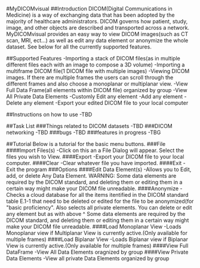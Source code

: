 #MyDICOMvisual
##Introduction
DICOM(Digital Communications in Medicine) is a way of exchanging data that has been adopted by the majority of healthcare administrators. DICOM governs how patient, study, image, and other objects are described and transported across a network. MyDICOMvisual provides an easy way to view DICOM images(such as CT scan, MRI, ect...) as well as edit any data element or anonymize the whole dataset. See below for all the currently supported features.

##Supported Features
-Importing a stack of DICOM files(as in multiple different files each with an image to compose a 3D volume) 
-Importing a multiframe DICOM file(1 DICOM file with multiple images)
-Viewing DICOM images. If there are multiple frames the users can scroll through the different frames and also choose a monoplanar or multiplanar view.
-View Full Data Frame(all elements within DICOM file) organized by group
-View All Private Data Elements
-Customly Edit any element
-Add any element
-Delete any element
-Export your edited DICOM file to your local computer

##Instructions on how to use
-TBD

##Task List
###Things related to DICOM datasets
-TBD
###DICOM networking
-TBD
###bugs
-TBD
###features in progress
-TBG

##Tutorial
Below is a tutorial for the basic menu buttons.
###File
####Import Files(s)
-Click on this an a File Dialog will appear. Select the files you wish to View. 
####Export
-Export your DICOM file to your local computer.
####Clear
-Clear whatever file you have imported.
####Exit
-Exit the program
###Options
####Edit Data Element(s)
-Allows you to Edit, add, or delete Any Data Element. WARNING: Some data elements are required by the DICOM standard, and deleting them or editing them in a certain way might make your DICOM file unreadable.
####Anonymize
-Checks a cloud database for all the items itentified in the DICOM standard table E.1-1 that need to be deleted or edited for the file to be anonymized(for "basic proficiency". Also selects all private elements. You can delete or edit any element but as with above ^  Some data elements are required by the DICOM standard, and deleting them or editing them in a certain way might make your DICOM file unreadable.
####Load Monoplanar View
-Loads Monoplanar view if Multiplanar View is currently active.(Only available for multiple frames)
####Load Biplanar View
-Loads Biplanar view if Biplanar View is currently active.(Only available for multiple frames)
####View Full DataFrame
-View All Data Elements oragnized by group
####View Private Data Elements
-View all private Data Elements organized by group
